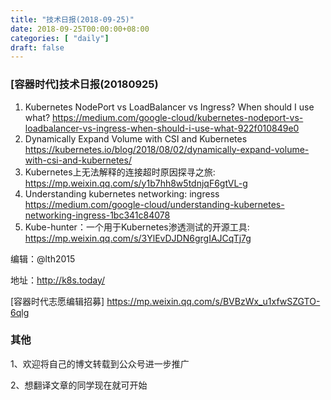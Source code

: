 ```yaml
--- 
title: "技术日报(2018-09-25)" 
date: 2018-09-25T00:00:00+08:00
categories: [ "daily"]
draft: false
---
```

### [容器时代]技术日报(20180925)

1. Kubernetes NodePort vs LoadBalancer vs Ingress? When should I use what? <https://medium.com/google-cloud/kubernetes-nodeport-vs-loadbalancer-vs-ingress-when-should-i-use-what-922f010849e0>
2. Dynamically Expand Volume with CSI and Kubernetes <https://kubernetes.io/blog/2018/08/02/dynamically-expand-volume-with-csi-and-kubernetes/>
3. Kubernetes上无法解释的连接超时原因探寻之旅: <https://mp.weixin.qq.com/s/y1b7hh8w5tdnjqF6gtVL-g> 
4. Understanding kubernetes networking: ingress <https://medium.com/google-cloud/understanding-kubernetes-networking-ingress-1bc341c84078>
5. Kube-hunter：一个用于Kubernetes渗透测试的开源工具: <https://mp.weixin.qq.com/s/3YlEvDJDN6grgIAJCqTj7g>

编辑：@lth2015

地址：<http://k8s.today/>

[容器时代志愿编辑招募] <https://mp.weixin.qq.com/s/BVBzWx_u1xfwSZGTO-6qlg>

### 其他

1、欢迎将自己的博文转载到公众号进一步推广

2、想翻译文章的同学现在就可开始

